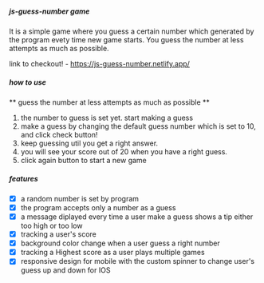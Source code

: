 ##### js-guess-number game
It is a simple game where you guess a certain number which generated by the program evety time new game starts. You  guess the number at less attempts as much as possible.

link to checkout! - https://js-guess-number.netlify.app/

##### how to use
** guess the number at less attempts as much as possible   **
1. the number to guess is set yet. start making a guess
2. make a guess by changing the default guess number which is set to 10, and click check button!
3. keep guessing util you get a right answer.
4. you will see your score out of 20 when you have a right guess.
5. click again button to start a new game

##### features
- [x] a random number is set by program
- [X] the program accepts only a number as a guess
- [x] a message diplayed every time a user make a guess shows a tip either too high or too low
- [x] tracking a user's score
- [x] background color change when a user guess a right number
- [x] tracking a Highest score as a user plays multiple games 
- [x] responsive design for mobile with the custom spinner to change user's guess up and down for IOS
